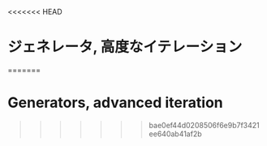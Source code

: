 
<<<<<<< HEAD
# ジェネレータ, 高度なイテレーション
=======
# Generators, advanced iteration
>>>>>>> bae0ef44d0208506f6e9b7f3421ee640ab41af2b

